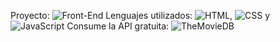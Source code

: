 Proyecto: ![Front-End](https://img.shields.io/badge/Front-End%20-%20green)
Lenguajes utilizados: ![HTML](https://img.shields.io/badge/HMTL%20-%20blue), ![CSS](https://img.shields.io/badge/CSS%20-%20orange) y ![JavaScript](https://img.shields.io/badge/JavaScript%20-%20Yellow)
Consume la API gratuita: ![TheMovieDB](https://developer.themoviedb.org/reference/intro/getting-started)
